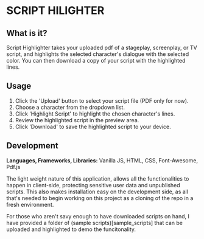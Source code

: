 
# SCRIPT HILIGHTER

## What is it?

Script Highlighter takes your uploaded pdf of a stageplay, screenplay, or TV script, and highlights the selected character's dialogue with the selected color. You can then download a copy of your script with the highlighted lines.

## Usage

1. Click the 'Upload' button to select your script file (PDF only for now).
2. Choose a character from the dropdown list.
3. Click 'Highlight Script' to highlight the chosen character's lines.
4. Review the highlighted script in the preview area.
5. Click 'Download' to save the highlighted script to your device.

## Development

**Languages, Frameworks, Libraries:** Vanilla JS, HTML, CSS, Font-Awesome, Pdf.js

The light weight nature of this application, allows all the functionalities to happen in client-side, protecting sensitive user data and unpublished scripts. This also makes installation easy on the development side, as all that's needed to begin working on this project as a cloning of the repo in a fresh environment.

For those who aren't savy enough to have downloaded scripts on hand, I have provided a folder of (sample scripts)[sample_scripts] that can be uploaded and highlighted to demo the funcitonality.